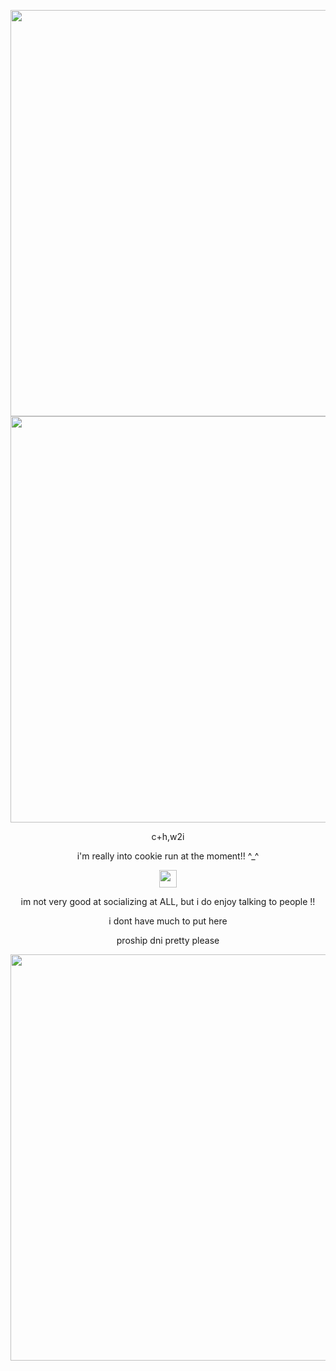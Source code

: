 <p align="center">
  <img width="650" height="650" src="https://i.imgur.com/VbiOM4a.png">
    <img width="650" height="650" src="https://64.media.tumblr.com/01abd4e5f60ad8f36d5ac1d8998bd269/ce4cfcc67947d75c-a2/s400x600/f4c8dd029be408796ddcf2cc280c962e81ad4d52.gif">
</p>
<p align="center"> c+h,w2i </p>
<p align="center"> i'm really into cookie run at the moment!! ^_^ </p>
<p align="center"> <img width="28" height="28" src="https://files.catbox.moe/bmyt6y.gif">
    <p align="center">  im not very good at socializing at ALL, but i do enjoy talking to people !! </p>
<p align="center"> i dont have much to put here </p>
<p align="center"> proship dni pretty please </p>
<p align="center"> <img width="650" height="650" src="https://64.media.tumblr.com/01abd4e5f60ad8f36d5ac1d8998bd269/ce4cfcc67947d75c-a2/s400x600/f4c8dd029be408796ddcf2cc280c962e81ad4d52.gif">
